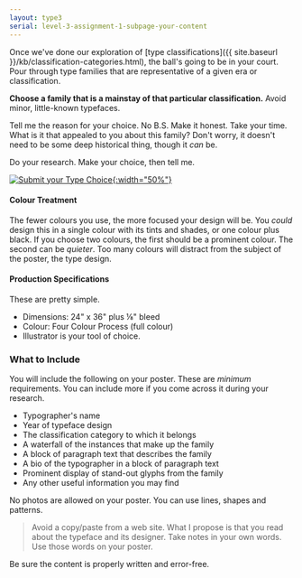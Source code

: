 ```yaml
---
layout: type3
serial: level-3-assignment-1-subpage-your-content
---
```

Once we've done our exploration of [type classifications]({{ site.baseurl }}/kb/classification-categories.html), the ball's going to be in your court. Pour through type families that are representative of a given era or classification.

**Choose a family that is a mainstay of that particular classification.** Avoid minor, little-known typefaces.

Tell me the reason for your choice. No B.S. Make it honest. Take your time. What is it that appealed to you about this family? Don't worry, it doesn't need to be some deep historical thing, though it *can* be.

Do your research. Make your choice, then tell me.

<a href="{{ site.data.type3[0].brightspace[1].bs_url }}" target="_blank" class="brightspace">![Submit your Type Choice]({{site.url}}/svg/button-submit-type-choice.svg){:width="50%"}</a>

#### Colour Treatment

The fewer colours you use, the more focused your design will be. You *could* design this in a single colour with its tints and shades, or one colour plus black. If you choose two colours, the first should be a prominent colour. The second can be *quieter*. Too many colours will distract from the subject of the poster, the type design.

#### Production Specifications

These are pretty simple.

<ul class="hasBullets">
	<li>Dimensions: 24" x 36" plus ⅛" bleed</li>
	<li>Colour: Four Colour Process (full colour)</li>
	<li>Illustrator is your tool of choice.</li>
</ul>

### What to Include

You will include the following on your poster. These are *minimum* requirements. You can include more if you come across it during your research.

<ul class="hasBullets">
	<li>Typographer's name</li>
	<li>Year of typeface design</li>
	<li>The classification category to which it belongs</li>
	<li>A waterfall of the instances that make up the family</li>
	<li>A block of paragraph text that describes the family</li>
	<li>A bio of the typographer in a block of paragraph text</li>
	<li>Prominent display of stand-out glyphs from the family</li>
	<li>Any other useful information you may find</li>
</ul>

No photos are allowed on your poster. You can use lines, shapes and patterns.

> Avoid a copy/paste from a web site. What I propose is that you read about the typeface and its designer. Take notes in your own words. Use those words on your poster.

Be sure the content is properly written and error-free.